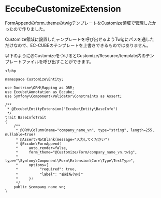 # EccubeCustomizeExtension

FormAppendのform_themeのtwigテンプレートをCustomize領域で管理したかったので作りました。

Customize領域に設置したテンプレートを呼び出せるようTwigにパスを通しただけなので、EC-CUBEのテンプレートを上書きできるものではありません。

以下のように@CustomizeをつけるとCustomize/Resource/template内のテンプレートファイルを呼び出すことができます。

```
<?php

namespace Customize\Entity;

use Doctrine\ORM\Mapping as ORM;
use Eccube\Annotation as Eccube;
use Symfony\Component\Validator\Constraints as Assert;

/**
 * @Eccube\EntityExtension("Eccube\Entity\BaseInfo")
 */
trait BaseInfoTrait
{
    /**
     * @ORM\Column(name="company_name_vn", type="string", length=255, nullable=true)
     * @Assert\NotBlank(message="入力してください")
     * @Eccube\FormAppend(
     *     auto_render=false,
     *     form_theme="@Customize/Form/company_name_vn.twig",
     *     type="\Symfony\Component\Form\Extension\Core\Type\TextType",
     *     options={
     *          "required": true,
     *          "label": "会社名(VN)"
     *     })
     */
    public $company_name_vn;
}
```
